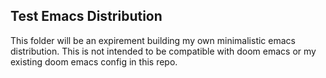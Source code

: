 ## Test Emacs Distribution

This folder will be an expirement building my own minimalistic emacs distribution.
This is not intended to be compatible with doom emacs or my existing doom emacs config in this repo.
